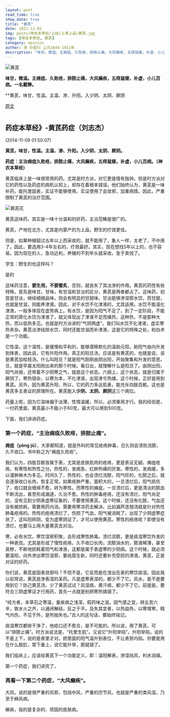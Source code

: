 ```yaml
---
layout: post
read_time: true
show_date: true
title: "黄芪"
date: 2021-11-02
img: posts/神龙本草经/上经/上草上品/黄芪.jpg
tags: [神龙本草经, 黄芪]
category: opinion
author: 清 孙星衍 公元1644-1911年
description: "味甘，微温。主痈疽、久败疮，排脓止痛，大风癞疾，五痔鼠瘘，补虚，小儿百病。一名戴糁。"
---
```

![黄芪](./assets/img/posts/神龙本草经/上经/上草上品/黄芪.jpg)



**味甘，微温。主痈疽、久败疮，排脓止痛，大风癞疾，五痔鼠瘘，补虚，小儿百病。一名戴糁。**

**黄芪，味甘，性温。主温、渗、升阳。入少阴、太阴、厥阴



[原文](http://blog.sina.com.cn/s/blog_5e8a72a80102vddp.html)

<iframe id="ckctlFrame" src="http://beacon.sina.com.cn/ckctl.html" scrolling="no" style="OVERFLOW: hidden; HEIGHT: 0px; WIDTH: 1px" frameborder="0"></iframe>

## 药症本草经》-黄芪药症（刘志杰）

(2014-11-09 01:50:07)



**黄芪，味甘，性温。主温、渗、升阳。入少阴、太阴、厥阴。**

**药症：主治痈疽久败疮，排脓止痛，大风癞疾，五痔鼠瘘，补虚，小儿百病。（神农本草经）**

黄芪临床上是一味很常用的药。尤其是时方派，对它更是情有独钟。但是时方派对它的药性以及药症的病机认知上，却存在着根本错误。他们始终认为，黄芪是一味补药，能托里固表，实证不能够使用。实证使用了会敛邪，加重病情。因此，严重限制了黄芪的治疗范围。



 ![黄芪花](.\assets\img\posts\神龙本草经\上经\上草上品\黄芪花.jpg)



黄芪这味药，其实是一味十分温和的好药，主治范畴是很广的。

黄芪，产地在北方，尤其是内蒙产的为上品，野生的疗效更佳。

但是，如果种植超过五年以上而采收的，就不能用了，象人一样，太老了，不中用了。因此，要选用3-4年左右的，疗效最好。其实，现在想找5年以上的，也不容易。因为现在的人，急功近利，养殖的不到年头就采收，急于卖钱了。

学生：野生的也这样吗？

是的



这味药注意，**要生用，不要蜜炙**，否则，就丧失了其淡渗的作用。黄芪的药性有些特殊，首先是味甘。甘味，有甘滋和甘淡的区分，黄芪是两者都占了。这味药，初尝是甘淡，继续细细品味，则会有明显的甘甜味。甘淡能够渗湿邪水饮，而甘甜，也就是甘滋，则能养津液。因此，对于水饮不化津液的，尤其适用。水饮不能温化津液，一般多体现在虚劳病上。有水饮，是因为阳气不足了，到了一定阶段，不能正常的蒸化水饮为津液了，就又体现出了津液不足而燥热，这种热，不是那种大热，而以低热多见。也就是时方派讲的“气阴两虚”。我们叫水饮不化津液，虚实寒热夹杂。黄芪淡渗祛除水饮，同时还能甘滋而补津液，这是它的特殊之处，和白术是一个功能。

它性温，这个温性，是缓慢和平和的，能够潜移默化的温助元阳，助阳气由内升发到体表，因此说，它有升阳作用。真正的阳旦汤，应该是有黄芪的，也就是说，该是黄芪加桂枝汤。什么叫阳旦？就是阳气刚刚由阴出阳，开始聚集和升发的意思。旦，就是早晨太阳刚出来的那个时候。看日出，就理解什么是阳旦了。由阴出阳，阳气尚弱，还带着不少阴寒之气，就是这个状态。六纲上，这个状态，就是归属于厥阴了。寒热错杂，以寒为本，不化津液，出现津亏热燥，这个时候，正好是用到黄芪。另外，因为黄芪升阳，所以，它的药力多达肌表，能充斥四肢百骸。这也是黄芪多主表证的原理所在。黄芪能入**少阴、太阴、厥阴**这三个病位。

药量上呢，因为它滋味偏于淡薄，性情温缓，所以，必须重用才行。我的经验是，一付药里面，黄芪最小不能小于60克，最大可以用到500克。

 

下面，我们讲讲药症。

### 第一个药症，“主治痈疽久败疮，排脓止痛”。

**痈疽（yōng jū）**，大家都知道，就是外科的常见疮疡肿毒，日久则会溃败流脓，久不收口。书中称之为“痈疽久败疮”。

我们认为，四肢百骸皆属于表，尤其是皮肤肌肉的疮疡，更是表证无疑。痈疽疮疡，有寒性和热性之分。热性的，发病急，红肿热痛的厉害。寒性的，发病缓，多以漫肿麻木为多见。时间久了，热性的，也会溃烂流脓，阳气旺的，化脓之后，就会逐渐收口长肉，恢复正常。如果疮肿严重，面积大的，一旦溃烂后，阳气损伤了，疮口就会缠绵不愈，转为寒性。而寒性的痈疽，一旦溃烂后，更是清淡的脓血不断流出，甚至形成漏道，久治不愈。热性的肿毒疮疡，还没有溃烂，阳气尚足的，没有见到少阴表虚寒征象的，不要使用黄芪。这个时候，还没有化脓，气血还没有被损耗，需要用药内消。需要用寒凉药去解决。比如漏芦连翘汤就是针对热性肿毒疮疡的。热性的疮疡溃烂了，伤损了气血，阳气被消耗了，出现了少阴虚寒症状了，这叫阳转阴，变为虚寒阴证了，才可以使用黄芪。寒性的疮疡呢？即使没有溃烂，也要马上用大量黄芪去对治。

寒，必有水饮，寒饮湿邪积聚，会形成寒性肿毒。溃烂流脓，更是痰湿寒饮外发的一种表现。尤其是形成了慢性疮疡，久不收口长肉，流脓淌水的，脓液稀薄，甚至臭秽，不断地损耗着阳气和津液，这都是属于表虚寒的少阴病。这个时候，就必须要温阳，向外渗出寒饮湿邪，要祛腐生新，同时还要补充受损的津液。黄芪，正是对证的好药。

你们说，黄芪是固表敛邪吗？不但不是，它反而是在泄出在表的寒饮痰湿。因此我以前常说，黄芪是渗表湿的圣药。凡是虚寒表湿的，都少不了它。风水，是不是要用到它？防己黄芪汤，少了黄芪试试？风湿病，黄汗病，都少不了它。前提是，要符合三阴虚寒证才行用药，首先一点就是别把寒热搞错了。

“经方者，本草石之寒温，量疾病之浅深，假药味之滋，因气感之宜，辨五苦六辛，致水火之齐，以通闭解结，反之于平。及失其宜者，以热益热，以寒增寒，精气内伤，不见于外，是所独失也。”古人的这句话，要始终铭记。

痰湿寒饮都排干净了，他疮口还不愈合，是不可能的。所以说，用了黄芪，可以“排脓止痛”。时方派说法是，“托里生肌”。又说它“升阳举陷”。升阳举陷，说的不是上下，说的是表里才对。把里面的阳气温升到表位，不让表邪内陷。你要是用在什么脱肛，胃下垂上，说它能升举，那就错了。



我们临床上，应该给黄芪下一个功能定义，即：温阳解表，渗湿祛风，利水润燥。

第一个药症，我们讲完了，

 

### 再看一下第二个药症，“大风癞疾”。

大风，说的是很严重的风邪，包括中风，严重的历节风，也就是严重的类风湿，乃至于麻风病。

癞疾，指的是复杂的、顽固的皮肤病。

